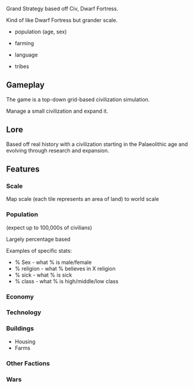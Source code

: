 Grand Strategy based off Civ, Dwarf Fortress.

Kind of like Dwarf Fortress but grander scale.

- population (age, sex)
- farming

- language
- tribes

## Gameplay

The game is a top-down grid-based civilization simulation. 

Manage a small civilization and expand it.

## Lore

Based off real history with a civilization starting in the Palaeolithic age and evolving through research and expansion.

## Features

### Scale

Map scale (each tile represents an area of land) to world scale

### Population

(expect up to 100,000s of civilians) 

Largely percentage based

Examples of specific stats:

- % Sex - what % is male/female
- % religion - what % believes in X religion
- % sick - what % is sick
- % class - what % is high/middle/low class

### Economy

### Technology

### Buildings

- Housing
- Farms

### Other Factions

### Wars

